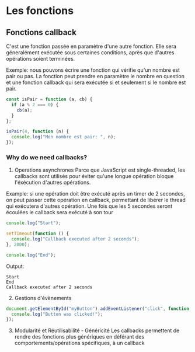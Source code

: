 # Les fonctions

## Fonctions callback

C'est une fonction passée en paramètre d'une autre fonction. Elle sera géneralément exécutée sous certaines conditions, après que d'autres opérations soient terminées.

Exemple: nous pouvons écrire une fonction qui vérifie qu'un nombre est pair ou pas. La fonction peut prendre en paramètre le nombre en question et une fonction callback qui sera exécutée si et seulement si le nombre est pair.

```js
const isPair = function (a, cb) {
  if (a % 2 === 0) {
    cb(a);
  }
};

isPair(4, function (n) {
  console.log("Mon nombre est pair: ", n);
});
```

### Why do we need callbacks?

1. Operations asynchrones
   Parce que JavaScript est single-threaded, les callbacks sont utilisés pour éviter qu'une longue opération bloque l'éxécution d'autres opérations.

Example: si une opération doit être exécuté après un timer de 2 secondes, on peut passer cette opération en callback, permettant de libérer le thread qui exécutera d'autres opération. Une fois que les 5 secondes seront écoulées le callback sera exécuté à son tour

```js
console.log("Start");

setTimeout(function () {
  console.log("Callback executed after 2 seconds");
}, 2000);

console.log("End");
```

Output:

```
Start
End
Callback executed after 2 seconds
```

2. Gestions d'évènements

```js
document.getElementById("myButton").addEventListener("click", function () {
  console.log("Button was clicked!");
});
```

3. Modularité et Réutilisabilité - Généricité
Les callbacks permettent de rendre des fonctions plus génériques en déférant des comportements/opérations spécifiques, à un callback
